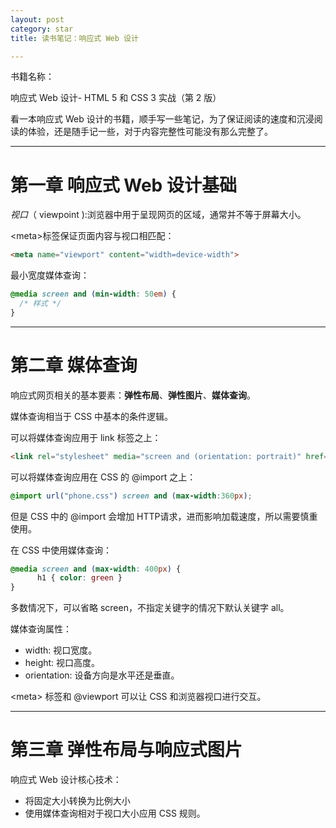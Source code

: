 ```yaml
---
layout: post
category: star
title: 读书笔记：响应式 Web 设计

---
```


书籍名称：

响应式 Web 设计- HTML 5 和 CSS 3 实战（第 2 版）

看一本响应式 Web 设计的书籍，顺手写一些笔记，为了保证阅读的速度和沉浸阅读的体验，还是随手记一些，对于内容完整性可能没有那么完整了。

---

# 第一章 响应式 Web 设计基础

*视口*（ viewpoint ):浏览器中用于呈现网页的区域，通常并不等于屏幕大小。

&lt;meta&gt;标签保证页面内容与视口相匹配：

```html
<meta name="viewport" content="width=device-width">
```

最小宽度媒体查询：

```css
@media screen and (min-width: 50em) { 
  /* 样式 */
}
```

---

# 第二章 媒体查询

响应式网页相关的基本要素：**弹性布局**、**弹性图片**、**媒体查询**。

媒体查询相当于 CSS 中基本的条件逻辑。

可以将媒体查询应用于 link 标签之上：

```html
<link rel="stylesheet" media="screen and (orientation: portrait)" href="portrait-screen.css" />
```

可以将媒体查询应用在 CSS 的 @import 之上：

```css
@import url("phone.css") screen and (max-width:360px);
```

但是 CSS 中的 @import 会增加 HTTP请求，进而影响加载速度，所以需要慎重使用。

在 CSS 中使用媒体查询：

```css
@media screen and (max-width: 400px) {
      h1 { color: green }
}
```

多数情况下，可以省略 screen，不指定关键字的情况下默认关键字 all。

媒体查询属性：

- width: 视口宽度。
- height: 视口高度。
- orientation: 设备方向是水平还是垂直。

&lt;meta&gt; 标签和 @viewport 可以让 CSS 和浏览器视口进行交互。

---

# 第三章 弹性布局与响应式图片

响应式 Web 设计核心技术：

- 将固定大小转换为比例大小
- 使用媒体查询相对于视口大小应用 CSS 规则。

